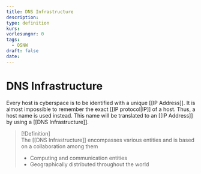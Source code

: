```yaml
---
title: DNS Infrastructure
description: 
type: definition
kurs: 
vorlesungnr: 0
tags:
  - OSNW
draft: false
date:
---
```

# DNS Infrastructure

Every host is cyberspace is to be identified with a unique [[IP Address]]. It is almost impossible to remember the exact [[IP protocol|IP]] of a host. Thus, a host name is used instead. This name will be translated to an [[IP Address]] by using a [[DNS Infrastructure]]. 

> [!Definition]  
> The [[DNS Infrastructure]] encompasses various entities and is based on a collaboration among them
> - Computing and communication entities
> - Geographically distributed throughout the world
